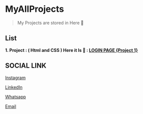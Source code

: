 # MyAllProjects

> My Projects are stored in Here 💌

## List

**1. Project : ( Html and CSS ) Here it Is 📇 : [LOGIN PAGE {Project 1}](https://github.com/Balamuruganpm/frontend-project1/tree/main)**





## SOCIAL LINK

[Instagram](https://instagram.com/balaselfie_bd)

[LinkedIn](https://www.linkedin.com/in/balamurugan-p-m)

[Whatsapp](https://wa.me/+919677804820)

[Email](mailto:balamuruganedsty@gmail.com)
